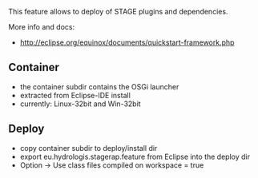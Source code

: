 This feature allows to deploy of STAGE plugins and dependencies.

More info and docs:

  - http://eclipse.org/equinox/documents/quickstart-framework.php
  
## Container

  - the container subdir contains the OSGi launcher
  - extracted from Eclipse-IDE install
  - currently: Linux-32bit and Win-32bit 

## Deploy

  - copy container subdir to deploy/install dir
  - export eu.hydrologis.stagerap.feature from Eclipse into the deploy dir
  - Option -> Use class files compiled on workspace = true
